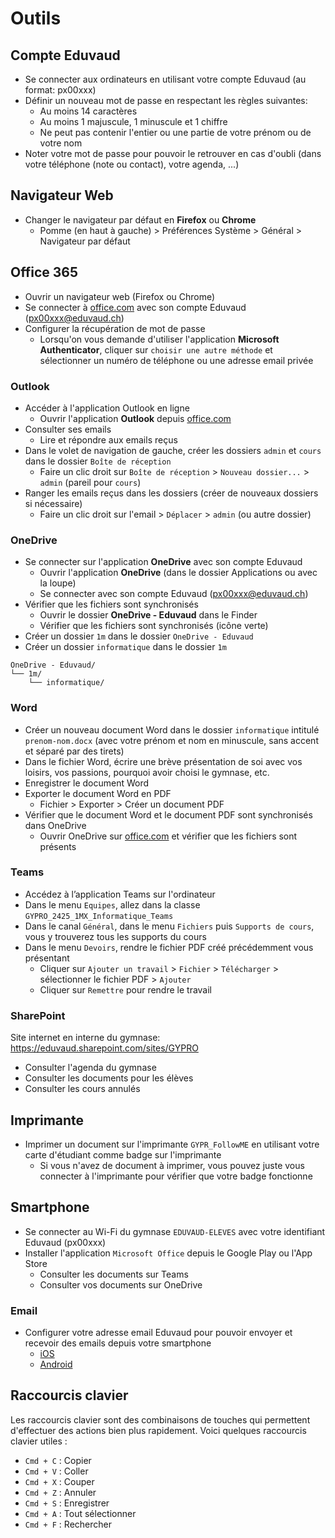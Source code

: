 # Outils

## Compte Eduvaud

- Se connecter aux ordinateurs en utilisant votre compte Eduvaud (au format: px00xxx)
- Définir un nouveau mot de passe en respectant les règles suivantes:
  - Au moins 14 caractères
  - Au moins 1 majuscule, 1 minuscule et 1 chiffre
  - Ne peut pas contenir l'entier ou une partie de votre prénom ou de votre nom
- Noter votre mot de passe pour pouvoir le retrouver en cas d'oubli (dans votre téléphone (note ou contact), votre agenda, ...)

## Navigateur Web

- Changer le navigateur par défaut en **Firefox** ou **Chrome**
  - Pomme (en haut à gauche) > Préférences Système > Général > Navigateur par défaut

## Office 365

- Ouvrir un navigateur web (Firefox ou Chrome)
- Se connecter à [office.com](https://www.office.com/) avec son compte Eduvaud (px00xxx@eduvaud.ch)
- Configurer la récupération de mot de passe
  - Lorsqu'on vous demande d'utiliser l'application **Microsoft Authenticator**, cliquer sur `choisir une autre méthode` et sélectionner un numéro de téléphone ou une adresse email privée

### Outlook

- Accéder à l'application Outlook en ligne
  - Ouvrir l'application **Outlook** depuis [office.com](https://www.office.com/)
- Consulter ses emails
  - Lire et répondre aux emails reçus
- Dans le volet de navigation de gauche, créer les dossiers `admin` et `cours` dans le dossier `Boîte de réception`
  - Faire un clic droit sur `Boîte de réception` > `Nouveau dossier...` > `admin` (pareil pour `cours`)
- Ranger les emails reçus dans les dossiers (créer de nouveaux dossiers si nécessaire)
  - Faire un clic droit sur l'email > `Déplacer` > `admin` (ou autre dossier)

### OneDrive

- Se connecter sur l'application **OneDrive** avec son compte Eduvaud
  - Ouvrir l'application **OneDrive** (dans le dossier Applications ou avec la loupe)
  - Se connecter avec son compte Eduvaud (px00xxx@eduvaud.ch)
- Vérifier que les fichiers sont synchronisés
  - Ouvrir le dossier **OneDrive - Eduvaud** dans le Finder
  - Vérifier que les fichiers sont synchronisés (icône verte)
- Créer un dossier `1m` dans le dossier `OneDrive - Eduvaud`
- Créer un dossier `informatique` dans le dossier `1m`

```
OneDrive - Eduvaud/
└── 1m/
    └── informatique/
```

### Word

- Créer un nouveau document Word dans le dossier `informatique` intitulé `prenom-nom.docx` (avec votre prénom et nom en minuscule, sans accent et séparé par des tirets)
- Dans le fichier Word, écrire une brève présentation de soi avec vos loisirs, vos passions, pourquoi avoir choisi le gymnase, etc.
- Enregistrer le document Word
- Exporter le document Word en PDF
  - Fichier > Exporter > Créer un document PDF
- Vérifier que le document Word et le document PDF sont synchronisés dans OneDrive
  - Ouvrir OneDrive sur [office.com](https://www.office.com/) et vérifier que les fichiers sont présents

### Teams

- Accédez à l’application Teams sur l'ordinateur
- Dans le menu `Equipes`, allez dans la classe `GYPRO_2425_1MX_Informatique_Teams`
- Dans le canal `Général`, dans le menu `Fichiers` puis `Supports de cours`, vous y trouverez tous les supports du cours
- Dans le menu `Devoirs`, rendre le fichier PDF créé précédemment vous présentant
  - Cliquer sur `Ajouter un travail` > `Fichier` > `Télécharger` > sélectionner le fichier PDF > `Ajouter`
  - Cliquer sur `Remettre` pour rendre le travail

### SharePoint

Site internet en interne du gymnase: https://eduvaud.sharepoint.com/sites/GYPRO

- Consulter l'agenda du gymnase
- Consulter les documents pour les élèves
- Consulter les cours annulés

## Imprimante

- Imprimer un document sur l'imprimante `GYPR_FollowME` en utilisant votre carte d'étudiant comme badge sur l'imprimante
  - Si vous n'avez de document à imprimer, vous pouvez juste vous connecter à l'imprimante pour vérifier que votre badge fonctionne

## Smartphone

- Se connecter au Wi-Fi du gymnase `EDUVAUD-ELEVES` avec votre identifiant Eduvaud (px00xxx)
- Installer l'application `Microsoft Office` depuis le Google Play ou l'App Store
  - Consulter les documents sur Teams
  - Consulter vos documents sur OneDrive

### Email

- Configurer votre adresse email Eduvaud pour pouvoir envoyer et recevoir des emails depuis votre smartphone
  - [iOS](https://support.microsoft.com/fr-fr/office/configurer-un-compte-outlook-sur-l-application-de-messagerie-d-ios-7e5b180f-bc8f-45cc-8da1-5cefc1e633d1)
  - [Android](https://support.microsoft.com/fr-fr/office/configurer-le-courrier-%C3%A9lectronique-dans-l-application-de-courrier-android-71147974-7aca-491b-978a-ab15e360434c)

## Raccourcis clavier

Les raccourcis clavier sont des combinaisons de touches qui permettent d'effectuer des actions bien plus rapidement. Voici quelques raccourcis clavier utiles :

- `Cmd + C` : Copier
- `Cmd + V` : Coller
- `Cmd + X` : Couper
- `Cmd + Z` : Annuler
- `Cmd + S` : Enregistrer
- `Cmd + A` : Tout sélectionner
- `Cmd + F` : Rechercher

